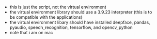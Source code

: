 * this is just the script, not the virtual environment
* the virtual environment library should use a 3.9.23 interpreter (this is to be compatible with the applications)
* the virtual environment libary should have installed deepface, pandas, pyaudio, speech_recognition, tensorflow, and opencv_python
* note that i am on mac
